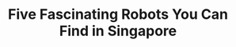 ---
title: "Five Fascinating Robots You Can Find in Singapore"
file_url: https://www.imda.gov.sg/news-and-events/impact-news/2020/10/Five-fascinating-robots-you-can-find-in-Singapore
description: Five Fascinating Robots You Can Find in Singapore
---